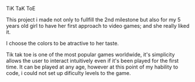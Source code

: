 TiK TaK ToE

This project i made not only to fullfill the 2nd milestone but also for my 5 years old girl to have her first approach to video games; and she really liked it.

I choose the colors to be atractive to her taste.

Tik tak toe is one of the most popular games worldwide,  it's simplicity allows the user to interact intuitively even if it's been played for the first time. It can be played at any age, however at this point of my hability to code, i could not set up dificulty levels to the game.
